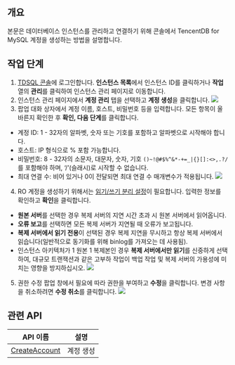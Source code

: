 ## 개요
본문은 데이터베이스 인스턴스를 관리하고 연결하기 위해 콘솔에서 TencentDB for MySQL 계정을 생성하는 방법을 설명합니다.

## 작업 단계
1. [TDSQL 콘솔](https://console.cloud.tencent.com/tdsqld/instance-tdmysql)에 로그인합니다. **인스턴스 목록**에서 인스턴스 ID를 클릭하거나 **작업** 열의 **관리**를 클릭하여 인스턴스 관리 페이지로 이동합니다.
2. 인스턴스 관리 페이지에서 **계정 관리** 탭을 선택하고 **계정 생성**을 클릭합니다.
![](https://staticintl.cloudcachetci.com/yehe/backend-news/H6SZ901_5.png)
3. 팝업 대화 상자에서 계정 이름, 호스트, 비밀번호 등을 입력합니다. 모든 항목이 올바른지 확인한 후 **확인, 다음 단계**를 클릭합니다.
 - 계정 ID: 1 - 32자의 알파벳, 숫자 또는 기호를 포함하고 알파벳으로 시작해야 합니다.
 - 호스트: IP 형식으로 % 포함 가능합니다.
 - 비밀번호: 8 - 32자의 소문자, 대문자, 숫자, 기호 `()~!@#$%^&*-+=_|{}[]:<>,.?/`를 포함해야 하며, ‘/’(슬래시)로 시작할 수 없습니다.
 - 최대 연결 수: 비어 있거나 0이 전달되면 최대 연결 수 매개변수가 적용됩니다.
![](https://staticintl.cloudcachetci.com/yehe/backend-news/xN4h743_6.png)
4. RO 계정을 생성하기 위해서는 [읽기/쓰기 분리 설정](https://intl.cloud.tencent.com/document/product/1042/33351)이 필요합니다. 입력한 정보를 확인하고 **확인**을 클릭합니다.
 - **원본 서버**를 선택한 경우 복제 서버의 지연 시간 초과 시 원본 서버에서 읽어옵니다.
 - **오류 보고**를 선택하면 모든 복제 서버가 지연될 때 오류가 보고됩니다.
 - **복제 서버에서 읽기 전용**이 선택된 경우 복제 지연을 무시하고 항상 복제 서버에서 읽습니다(일반적으로 동기화를 위해 binlog를 가져오는 데 사용됨).
 - 인스턴스 아키텍처가 1 원본 1 복제본인 경우 **복제 서버에서만 읽기**를 신중하게 선택하여, 대규모 트랜잭션과 같은 고부하 작업이 백업 작업 및 복제 서버의 가용성에 미치는 영향을 방지하십시오.
![](https://staticintl.cloudcachetci.com/yehe/backend-news/7Sed850_7.png)
5. 권한 수정 팝업 창에서 필요에 따라 권한을 부여하고 **수정**을 클릭합니다. 변경 사항을 취소하려면 **수정 취소**를 클릭합니다.
![](https://staticintl.cloudcachetci.com/yehe/backend-news/ZH36793_8.png)

## 관련 API

| API 이름                                                      | 설명     |
| ------------------------------------------------------------ | -------- |
| [CreateAccount](https://intl.cloud.tencent.com/document/product/1042/34449) | 계정 생성 |

